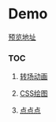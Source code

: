 # Demo

[预览地址](https://humandetail.github.io/demo/)

### TOC

1. [转场动画]('https://humandetail.github.io/demo/ca-transition')

2. [CSS绘图](https://humandetail.github.io/demo/css-graphic)

3. [点点点](https://humandetail.github.io/demo/dotdotdot)
